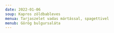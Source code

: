 ```yaml
---
date: 2022-01-06
soup: Kapros zöldbableves
menua: Tarjaszelet vadas mártással, spagettivel
menub: Görög bulgursaláta
---
```

